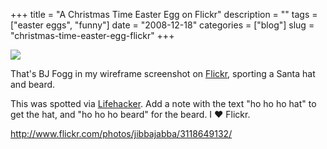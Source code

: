 +++
title = "A Christmas Time Easter Egg on Flickr"
description = ""
tags = ["easter eggs", "funny"]
date = "2008-12-18"
categories = ["blog"]
slug = "christmas-time-easter-egg-flickr"
+++



  <div class="notebook-screenshot"><a href="http://www.flickr.com/photos/jibbajabba/3118649132/"><img src="//konigi.com/media/notebook/flickr-xmas-easter-egg.jpg" class="notebook-image" /></a></div><p>That's BJ Fogg in my wireframe screenshot on <a href="http://flickr.com/">Flickr</a>, sporting a Santa hat and beard. </p>
<p>This was spotted via <a href="http://lifehacker.com/">Lifehacker</a>. Add a note with the text "ho ho ho hat" to get the hat, and "ho ho ho beard" for the beard. I &#9829; Flickr.</p>
    
  <a href="http://www.flickr.com/photos/jibbajabba/3118649132/">http://www.flickr.com/photos/jibbajabba/3118649132/</a>

